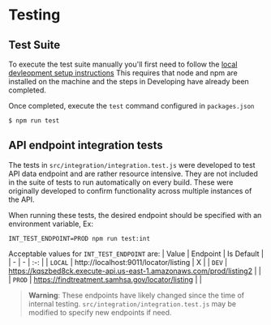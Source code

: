 # Testing

## Test Suite
To execute the test suite manually you'll first need to follow the [local devleopment setup instructions](./Developing.md)
This requires that node and npm are installed on the machine and the steps in Developing have already been completed.

Once completed, execute the `test` command configured in `packages.json`
```
$ npm run test
```

## API endpoint integration tests
The tests in `src/integration/integration.test.js` were developed to test API data endpoint and are rather resource intensive. They are not included in the suite of tests to run automatically on every build. These were originally developed to confirm functionality across multiple instances of the API.

When running these tests, the desired endpoint should be specified with an environment variable, Ex:
```
INT_TEST_ENDPOINT=PROD npm run test:int
```

Acceptable values for `INT_TEST_ENDPOINT` are:
| Value | Endpoint | Is Default |
| - | - | :-: |
| `LOCAL` | http://localhost:9011/locator/listing | X |
| `DEV` | https://kqszbed8ck.execute-api.us-east-1.amazonaws.com/prod/listing2 | |
| `PROD` | https://findtreatment.samhsa.gov/locator/listing | |


> **Warning**: These endpoints have likely changed since the time of internal testing. `src/integration/integration.test.js` may be modified to specify new endpoints if need.